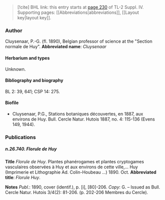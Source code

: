 > [!cite] BHL link: this entry starts at [page 230](https://www.biodiversitylibrary.org/page/33265907) of TL-2 Suppl. IV.
> Supporting pages: [[Abbreviations|abbreviations]], [[Layout key|layout key]].

### Author

Cluysenaar, P.-G. (fl. 1890), Belgian professor of science at the "Section normale de Huy". 
**Abbreviated name**: *Cluysenaar*

#### Herbarium and types

Unknown.

#### Bibliography and biography

BL 2: 39, 641; CSP 14: 275.

#### Biofile

- Cluysenaar, P.G., Stations botaniques découvertes, en 1887, aux environs de Huy. Bull. Cercle Natur. Hutois 1887, no. 4: 115-136 (Evens 149, 1944).

### Publications

##### n.26.740. Florule de Huy

**Title**
*Florule de Huy*. Plantes phanérogames et plantes cryptogames vasculaires observées à Huy et aux environs de cette ville,... Huy (Imprimerie et Lithographie Ad. Colin-Houbeau ...) 1890. Oct.
**Abbreviated title**: *Florule Huy*.

**Notes**
*Publ*.: 1890, cover (identif.), p. \[i\], \[80\]-206. *Copy*: G. – Issued as Bull. Cercle Natur. Hutois 3/4(2): 81-206. (p. 202-206 Membres du Cercle).


